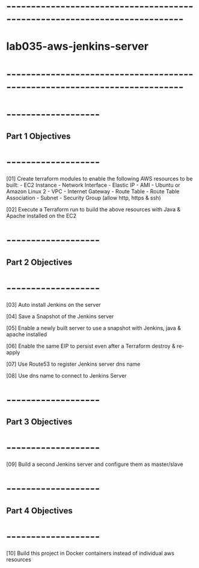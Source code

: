 # --------------------------------------------------------------------------
# lab035-aws-jenkins-server
# --------------------------------------------------------------------------


# -------------------
## Part 1 Objectives
# -------------------

[01] Create terraform modules to enable the following AWS resources to be built:
    - EC2 Instance
    - Network Interface
    - Elastic IP
    - AMI - Ubuntu or Amazon Linux 2
    - VPC
    - Internet Gateway
    - Route Table
    - Route Table Association
    - Subnet
    - Security Group (allow http, https & ssh)

[02] Execute a Terraform run to build the above resources with Java & Apache installed on the EC2



# -------------------
## Part 2 Objectives
# -------------------

[03] Auto install Jenkins on the server

[04] Save a Snapshot of the Jenkins server

[05] Enable a newly built server to use a snapshot with Jenkins, java & apache installed

[06] Enable the same EIP to persist even after a Terraform destroy & re-apply

[07] Use Route53 to register Jenkins server dns name

[08] Use dns name to connect to Jenkins Server



# -------------------
## Part 3 Objectives
# -------------------

[09] Build a second Jenkins server and configure them as master/slave


# -------------------
## Part 4 Objectives
# -------------------

[10] Build this project in Docker containers instead of individual aws resources


